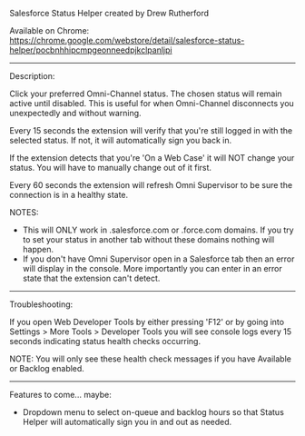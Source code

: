 Salesforce Status Helper created by Drew Rutherford

Available on Chrome: https://chrome.google.com/webstore/detail/salesforce-status-helper/pocbnhhipcmpgeonneedpjkclpanljpi

-----------------------------------------------------------------------------------------------------

Description:

Click your preferred Omni-Channel status. The chosen status will remain active until disabled. This is useful for when Omni-Channel disconnects you unexpectedly and without warning.

Every 15 seconds the extension will verify that you're still logged in with the selected status. If not, it will automatically sign you back in.

If the extension detects that you're 'On a Web Case' it will NOT change your status. You will have to manually change out of it first.

Every 60 seconds the extension will refresh Omni Supervisor to be sure the connection is in a healthy state.

NOTES:
- This will ONLY work in .salesforce.com or .force.com domains. If you try to set your status in another tab without these domains nothing will happen.
- If you don't have Omni Supervisor open in a Salesforce tab then an error will display in the console. More importantly you can enter in an error state that the extension can't detect.

-----------------------------------------------------------------------------------------------------

Troubleshooting:

If you open Web Developer Tools by either pressing 'F12' or by going into Settings > More Tools > Developer Tools you will see console logs every 15 seconds indicating status health checks occurring.

NOTE: You will only see these health check messages if you have Available or Backlog enabled.

-----------------------------------------------------------------------------------------------------

Features to come... maybe:

- Dropdown menu to select on-queue and backlog hours so that Status Helper will automatically sign you in and out as needed.
